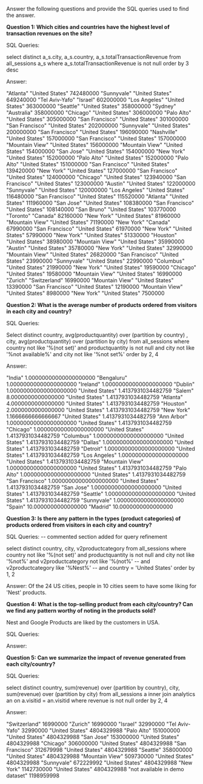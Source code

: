 Answer the following questions and provide the SQL queries used to find the answer.

    
**Question 1: Which cities and countries have the highest level of transaction revenues on the site?**


SQL Queries:

select distinct a_s.city, a_s.country, a_s.totalTransactionRevenue
from all_sessions a_s
where a_s.totalTransactionRevenue is not null
order by 3 desc


Answer:

"Atlanta"	"United States"	742480000
"Sunnyvale"	"United States"	649240000
"Tel Aviv-Yafo"	"Israel"	602000000
"Los Angeles"	"United States"	363000000
"Seattle"	"United States"	358000000
"Sydney"	"Australia"	358000000
"Chicago"	"United States"	306000000
"Palo Alto"	"United States"	305000000
"San Francisco"	"United States"	301000000
"San Francisco"	"United States"	202000000
"Sunnyvale"	"United States"	200000000
"San Francisco"	"United States"	196090000
"Nashville"	"United States"	157000000
"San Francisco"	"United States"	157000000
"Mountain View"	"United States"	156000000
"Mountain View"	"United States"	154000000
"San Jose"	"United States"	154000000
"New York"	"United States"	152000000
"Palo Alto"	"United States"	152000000
"Palo Alto"	"United States"	151000000
"San Francisco"	"United States"	139420000
"New York"	"United States"	127000000
"San Francisco"	"United States"	124000000
"Chicago"	"United States"	123940000
"San Francisco"	"United States"	123000000
"Austin"	"United States"	122000000
"Sunnyvale"	"United States"	120000000
"Los Angeles"	"United States"	116480000
"San Francisco"	"United States"	115520000
"Atlanta"	"United States"	111960000
"San Jose"	"United States"	108380000
"San Francisco"	"United States"	108140000
"San Bruno"	"United States"	103770000
"Toronto"	"Canada"	82160000
"New York"	"United States"	81960000
"Mountain View"	"United States"	71190000
"New York"	"Canada"	67990000
"San Francisco"	"United States"	61970000
"New York"	"United States"	57990000
"New York"	"United States"	51330000
"Houston"	"United States"	38980000
"Mountain View"	"United States"	35990000
"Austin"	"United States"	35780000
"New York"	"United States"	32990000
"Mountain View"	"United States"	26820000
"San Francisco"	"United States"	23990000
"Sunnyvale"	"United States"	22990000
"Columbus"	"United States"	21990000
"New York"	"United States"	19590000
"Chicago"	"United States"	19580000
"Mountain View"	"United States"	16990000
"Zurich"	"Switzerland"	16990000
"Mountain View"	"United States"	13390000
"San Francisco"	"United States"	12190000
"Mountain View"	"United States"	8980000
"New York"	"United States"	7500000


**Question 2: What is the average number of products ordered from visitors in each city and country?**


SQL Queries:

Select distinct country, 
avg(productquantity) over (partition by country)
, city,  avg(productquantity) over (partition by city)
from all_sessions
where country not like '%(not set)'
and productquantity is not null
and city not like '%not available%' 
and city not like '%not set%' 
order by 2, 4 


Answer:

"India"	1.00000000000000000000	"Bengaluru"	1.00000000000000000000
"Ireland"	1.00000000000000000000	"Dublin"	1.00000000000000000000
"United States"	1.4137931034482759	"Salem"	8.0000000000000000
"United States"	1.4137931034482759	"Atlanta"	4.0000000000000000
"United States"	1.4137931034482759	"Houston"	2.0000000000000000
"United States"	1.4137931034482759	"New York"	1.1666666666666667
"United States"	1.4137931034482759	"Ann Arbor"	1.00000000000000000000
"United States"	1.4137931034482759	"Chicago"	1.00000000000000000000
"United States"	1.4137931034482759	"Columbus"	1.00000000000000000000
"United States"	1.4137931034482759	"Dallas"	1.00000000000000000000
"United States"	1.4137931034482759	"Detroit"	1.00000000000000000000
"United States"	1.4137931034482759	"Los Angeles"	1.00000000000000000000
"United States"	1.4137931034482759	"Mountain View"	1.00000000000000000000
"United States"	1.4137931034482759	"Palo Alto"	1.00000000000000000000
"United States"	1.4137931034482759	"San Francisco"	1.00000000000000000000
"United States"	1.4137931034482759	"San Jose"	1.00000000000000000000
"United States"	1.4137931034482759	"Seattle"	1.00000000000000000000
"United States"	1.4137931034482759	"Sunnyvale"	1.00000000000000000000
"Spain"	10.0000000000000000	"Madrid"	10.0000000000000000



**Question 3: Is there any pattern in the types (product categories) of products ordered from visitors in each city and country?**


SQL Queries:
-- commented section added for query refinement 

select distinct country, city, v2productcategory
from all_sessions
where country not like '%(not set)'
and productquantity is not null
and city not like '%not%' 
and v2productcategory not like '%(not%' 
-- and v2productcategory like '%Nest%' 
-- and country = 'United States'
order by 1, 2


Answer:
Of the 24 US cities, people in 10 cities seem to have some liking for 'Nest' products.




**Question 4: What is the top-selling product from each city/country? Can we find any pattern worthy of noting in the products sold?**

Nest and Google Products are liked by the customers in USA.

SQL Queries:



Answer:




**Question 5: Can we summarize the impact of revenue generated from each city/country?**


SQL Queries:

select distinct country, sum(revenue) over (partition by country), city, sum(revenue) over (partition by city)
 from all_sessions a
inner join analytics an
on a.visitid = an.visitid
where revenue is not null
order by 2, 4

Answer:

"Switzerland"	16990000	"Zurich"	16990000
"Israel"	32990000	"Tel Aviv-Yafo"	32990000
"United States"	4804329988	"Palo Alto"	151000000
"United States"	4804329988	"San Jose"	153000000
"United States"	4804329988	"Chicago"	306000000
"United States"	4804329988	"San Francisco"	312679998
"United States"	4804329988	"Seattle"	358000000
"United States"	4804329988	"Mountain View"	509730000
"United States"	4804329988	"Sunnyvale"	672229992
"United States"	4804329988	"New York"	1142730000
"United States"	4804329988	"not available in demo dataset"	1198959998





